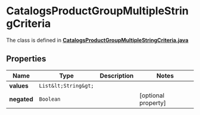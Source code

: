 

# CatalogsProductGroupMultipleStringCriteria

The class is defined in **[CatalogsProductGroupMultipleStringCriteria.java](../../src/main/java/org/openapitools/model/CatalogsProductGroupMultipleStringCriteria.java)**

## Properties

Name | Type | Description | Notes
------------ | ------------- | ------------- | -------------
**values** | `List&lt;String&gt;` |  | 
**negated** | `Boolean` |  |  [optional property]




